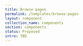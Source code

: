 ```yaml
---
title: Browse pages
permalink: /templates/browse-pages
layout: component
collection_name: components
section: components
status: Proposed
intro: TBD
---
```


